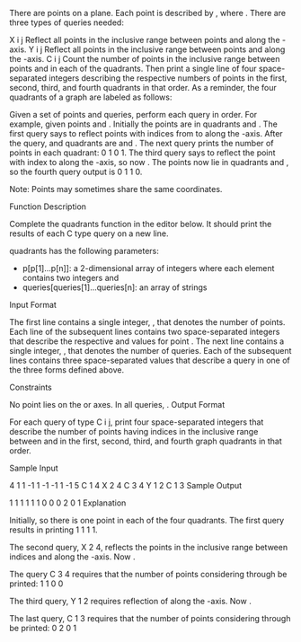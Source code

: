 There are  points on a plane. Each point  is described by , where . There are three types of queries needed: 

X i j Reflect all points in the inclusive range between points  and  along the -axis.
Y i j Reflect all points in the inclusive range between points  and  along the -axis.
C i j Count the number of points in the inclusive range between points  and  in each of the  quadrants. Then print a single line of four space-separated integers describing the respective numbers of points in the first, second, third, and fourth quadrants in that order.
As a reminder, the four quadrants of a graph are labeled as follows:


Given a set of  points and  queries, perform each query in order. For example, given points  and . Initially the points are in quadrants  and . The first query says to reflect points with indices from  to  along the -axis. After the query,  and quadrants are  and . The next query prints the number of points in each quadrant: 0 1 0 1. The third query says to reflect the point with index  to  along the -axis, so now . The points now lie in quadrants  and , so the fourth query output is 0 1 1 0.

Note: Points may sometimes share the same coordinates.

Function Description

Complete the quadrants function in the editor below. It should print the results of each C type query on a new line.

quadrants has the following parameters:
- p[p[1]...p[n]]: a 2-dimensional array of integers where each element  contains two integers  and 
- queries[queries[1]...queries[n]: an array of strings

Input Format

The first line contains a single integer, , that denotes the number of points.
Each line  of the  subsequent lines contains two space-separated integers that describe the respective  and  values for point  .
The next line contains a single integer, , that denotes the number of queries.
Each of the  subsequent lines contains three space-separated values that describe a query in one of the three forms defined above.

Constraints

No point lies on the  or  axes.
In all queries, .
Output Format

For each query of type C i j, print four space-separated integers that describe the number of points having indices in the inclusive range between  and  in the first, second, third, and fourth graph quadrants in that order.

Sample Input

4
1 1
-1 1
-1 -1
1 -1
5
C 1 4
X 2 4
C 3 4
Y 1 2
C 1 3
Sample Output

1 1 1 1
1 1 0 0
0 2 0 1
Explanation

Initially,  so there is one point in each of the four quadrants. The first query results in printing 1 1 1 1.

The second query, X 2 4, reflects the points in the inclusive range between indices  and  along the -axis. Now .

The query C 3 4 requires that the number of points considering  through  be printed: 1 1 0 0

The third query, Y 1 2 requires reflection of  along the -axis. Now .

The last query, C 1 3 requires that the number of points considering  through  be printed: 0 2 0 1
